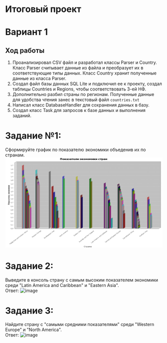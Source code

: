 # Итоговый проект
# Вариант 1
## Ход работы
1. Проанализировал CSV файл и разработал классы Parser и Country. Класс Parser считывает данные из файла и преобразует их в соответствующие типы данных. Класс Country хранит полученные данные из класса Parser.
2. Создал файл базы данных SQL Lite и подключил ее к проекту, создал таблицы Countries и Regions, чтобы соответствовать 3-ей НФ.
3. Дополнительно разбил страны по регионам. Полученные данные для удобства чтения занес в текстовый файл ```countries.txt```
4. Написал класс DatabaseHandler для сохранения данных в базу.
5. Создал класс Task для запросов к базе данных и выполнения заданий.

# Задание №1:
Сформируйте график по показателю экономики объеденив их по странам.
![img.png](sсreens/img.png)

# Задание 2:
Выведите в консоль страну с самым высоким показателем экономики среди "Latin America and Caribbean" и "Eastern Asia".  
Ответ: ![image](https://github.com/q-netizen/Ulearn_finalProject/assets/76805272/10e0acb2-f6b5-45a3-9fd8-7d995943e717)

# Задание 3:
Найдите страну с "самыми средними показателями" среди "Western Europe" и "North America".  
Ответ: ![image](https://github.com/q-netizen/Ulearn_finalProject/assets/76805272/dd57a426-1c09-4c20-a480-ba3a67ed32ee)
